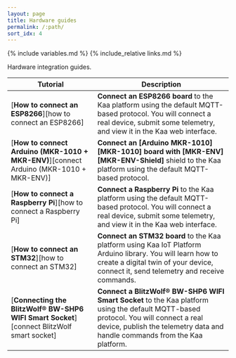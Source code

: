 ```yaml
---
layout: page
title: Hardware guides
permalink: /:path/
sort_idx: 4
---
```


{% include variables.md %}
{% include_relative links.md %}

Hardware integration guides.

| **Tutorial**                                                                              | **Description**                                                                                                                                                                                                                |
| ----------------------------------------------------------------------------------------- | ------------------------------------------------------------------------------------------------------------------------------------------------------------------------------------------------------------------------------ |
| [**How to connect an ESP8266**][how to connect an ESP8266]                                | **Connect an ESP8266 board** to the Kaa platform using the default MQTT-based protocol. You will connect a real device, submit some telemetry, and view it in the Kaa web interface.                                          |
| [**How to connect Arduino (MKR-1010 + MKR-ENV)**][connect Arduino (MKR-1010 + MKR-ENV)]   | **Connect an [Arduino MKR-1010][MKR-1010] board with [MKR-ENV][MKR-ENV-Shield]** shield to the Kaa platform using the default MQTT-based protocol.                                                                             |
| [**How to connect a Raspberry Pi**][how to connect a Raspberry Pi]                        | **Connect a Raspberry Pi** to the Kaa platform using the default MQTT-based protocol. You will connect a real device, submit some telemetry, and view it in the Kaa web interface.                                            |
| [**How to connect an STM32**][how to connect an STM32]                                    | **Connect an STM32 board** to the Kaa platform using Kaa IoT Platform Arduino library. You will learn how to create a digital twin of your device, connect it, send telemetry and receive commands.                            |
| [**Connecting the BlitzWolf® BW-SHP6 WIFI Smart Socket**][connect BlitzWolf smart socket] | **Connect a BlitzWolf® BW-SHP6 WIFI Smart Socket** to the Kaa platform using the default MQTT-based protocol. You will connect a real device, publish the telemetry data and handle commands from the Kaa platform.           |
